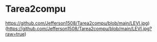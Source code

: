 # Tarea2compu
https://github.com/Jefferson1508/Tarea2compu/blob/main/LEVI.jpg)
(https://github.com/Jefferson1508/Tarea2compu/blob/main/LEVI.jpg?raw=true)
